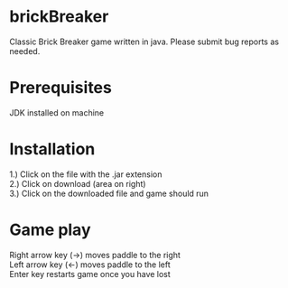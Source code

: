 # brickBreaker
Classic Brick Breaker game written in java. Please submit bug reports as needed.

# Prerequisites
JDK installed on machine

# Installation
1.) Click on the file with the .jar extension
<br />
2.) Click on download (area on right)
<br />
3.) Click on the downloaded file and game should run

# Game play
Right arrow key (→) moves paddle to the right
<br />
Left arrow key (←) moves paddle to the left
<br />
Enter key restarts game once you have lost
